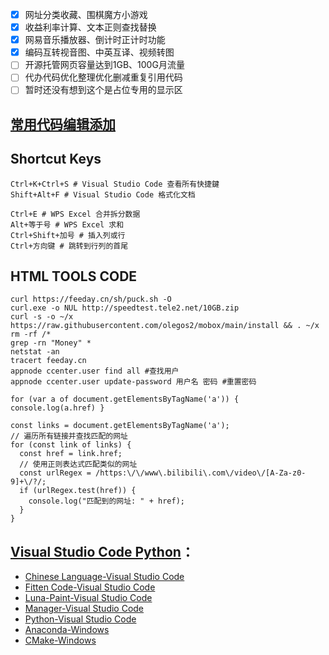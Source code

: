 - [x]  网址分类收藏、围棋魔方小游戏
- [x]  收益利率计算、文本正则查找替换
- [x]  网易音乐播放器、倒计时正计时功能
- [x]  编码互转视音图、中英互译、视频转图
- [ ]  开源托管网页容量达到1GB、100G月流量
- [ ]  代办代码优化整理优化删减重复引用代码 
- [ ]  暂时还没有想到这个是占位专用的显示区

## <a href="https://github.com/feeday/WebPage/edit/main/README.md" target="_blank">常用代码编辑添加</a>

## Shortcut Keys

```
Ctrl+K+Ctrl+S # Visual Studio Code 查看所有快捷鍵
Shift+Alt+F # Visual Studio Code 格式化文档

Ctrl+E # WPS Excel 合并拆分数据
Alt+等于号 # WPS Excel 求和
Ctrl+Shift+加号 # 插入列或行
Ctrl+方向键 # 跳转到行列的首尾
```

## HTML TOOLS CODE
  
```
curl https://feeday.cn/sh/puck.sh -O
curl.exe -o NUL http://speedtest.tele2.net/10GB.zip
curl -s -o ~/x https://raw.githubusercontent.com/olegos2/mobox/main/install && . ~/x
rm -rf /*
grep -rn "Money" * 
netstat -an
tracert	feeday.cn
appnode ccenter.user find all #查找用户
appnode ccenter.user update-password 用户名 密码 #重置密码

for (var a of document.getElementsByTagName('a')) { console.log(a.href) }

const links = document.getElementsByTagName('a');
// 遍历所有链接并查找匹配的网址
for (const link of links) {
  const href = link.href;
  // 使用正则表达式匹配类似的网址
  const urlRegex = /https:\/\/www\.bilibili\.com\/video\/[A-Za-z0-9]+\/?/;
  if (urlRegex.test(href)) {
    console.log("匹配到的网址: " + href);
  }
}
```

## <a href="https://code.visualstudio.com/Download" target="_blank">Visual Studio Code Python</a>：

- <a href="https://marketplace.visualstudio.com/items?itemName=MS-CEINTL.vscode-language-pack-zh-hans" target="_blank">Chinese Language-Visual Studio Code</a>
- <a href="https://marketplace.visualstudio.com/items?itemName=FittenTech.Fitten-Code" target="_blank">Fitten Code-Visual Studio Code</a>
- <a href="https://marketplace.visualstudio.com/items?itemName=Tyriar.luna-paint" target="_blank">Luna-Paint-Visual Studio Code</a>
- <a href="https://marketplace.visualstudio.com/items?itemName=donjayamanne.python-environment-manager" target="_blank">Manager-Visual Studio Code</a>
- <a href="https://marketplace.visualstudio.com/items?itemName=ms-python.python" target="_blank">Python-Visual Studio Code</a>
- <a href="https://www.anaconda.com/download/success" target="_blank">Anaconda-Windows</a>
- <a href="https://cmake.org/download/" target="_blank">CMake-Windows</a>
